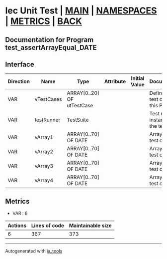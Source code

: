 # Iec Unit Test | [MAIN] | [NAMESPACES] | [METRICS] | [BACK]  

## Documentation for Program test_assertArrayEqual_DATE  

## Interface  

| Direction | Name | Type | Attribute | Initial Value | Documentation |
| --------- | ---- | ---- | --------- | ------------- | ------------- |
| VAR | vTestCases | ARRAY[0..20] OF utTestCase |  |  | Definition of all test cases for this POU |  
| VAR | testRunner | TestSuite |  |  | Test runner instance to run the tests |  
| VAR | vArray1 | ARRAY[0..70] OF DATE |  |  | Array data 1 of test case 1 |  
| VAR | vArray2 | ARRAY[0..70] OF DATE |  |  | Array data 2 of test case 1 |  
| VAR | vArray3 | ARRAY[0..70] OF DATE |  |  | Array data 3 of test case 2 |  
| VAR | vArray4 | ARRAY[0..70] OF DATE |  |  | Array data 4 of test case 2 |  


## Metrics  

- VAR : 6

| Actions | Lines of code | Maintainable size |
| ------- | ------------- | ----------------- |
| 6 | 367 | 373 |

---
Autogenerated with [ia_tools](https://github.com/tkucic/ia_tools)  

[MAIN]: ../../../../index.md
[NAMESPACES]: ../../nsList.md
[METRICS]: ../../../metrics.md
[BACK]: ../nsMain.md
